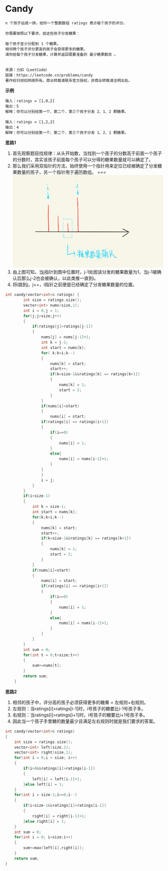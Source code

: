 #   Candy
```
n 个孩子站成一排。给你一个整数数组 ratings 表示每个孩子的评分。

你需要按照以下要求，给这些孩子分发糖果：

每个孩子至少分配到 1 个糖果。
相邻两个孩子评分更高的孩子会获得更多的糖果。
请你给每个孩子分发糖果，计算并返回需要准备的 最少糖果数目 。

 
来源：力扣（LeetCode）
链接：https://leetcode.cn/problems/candy
著作权归领扣网络所有。商业转载请联系官方授权，非商业转载请注明出处。
```
**示例**
```
输入：ratings = [1,0,2]
输出：5
解释：你可以分别给第一个、第二个、第三个孩子分发 2、1、2 颗糖果。

输入：ratings = [1,2,2]
输出：4
解释：你可以分别给第一个、第二个、第三个孩子分发 1、2、1 颗糖果。
```
**思路1**
1. 首先观察题目找规律：从头开始数，当找到一个孩子的分数高于前面一个孩子的分数时，其实该孩子前面每个孩子可以分得的糖果数量就可以确定了。
2. 那么我们采用双指针的方法，始终使用一个指针用来定位已经被确定了分发糖果数量的孩子，另一个指针用于遍历数组。
===
![](./../image/leetcode135.png)
3. 由上图可知，当j指针到图中位置时，j-1处因该分发的糖果数量为1，当j-1被确认后那么j-2也会被确认，以此类推一直到i。
4. 将i跳到j，j++，i指针之前便是已经确定了分发糖果数量的位置。
```cpp
int candy(vector<int>& ratings) {
        int size = ratings.size();
        vector<int> nums(size,1);
        int i = 0,j = 1;
        for(j;j<size;j++)
        {
            if(ratings[j]>ratings[j-1])
            {
                nums[j] = nums[j-1]+1;
                int k = j-1;
                int start = nums[k];
                for( k;k>i;k--)
                {
                    nums[k] = start;
                    start++;
                    if(k<size-1&&ratings[k] == ratings[k+1])
                    {
                        nums[k] = 1;
                        start = 2;
                    }
                }
                if(nums[i]<start)
                {
                    nums[i] = start;
                if(ratings[i] == ratings[i+1])
                {
                    if(i==0)
                    {
                        nums[i] = 1;
                    }
                    else{
                        nums[i] = nums[i-1]+1;
                    }
                }
                }
                i = j;
            }
        }
        if(i<size-1)
        {
            int k = size-1;
            int start = nums[k];
            for(k;k>i;k--)
            {
                nums[k] = start;
                start++;
                if(k<size-1&&ratings[k] == ratings[k+1])
                {
                    nums[k] = 1;
                    start = 2;
                }
            }
            if(nums[i]<start)
            {
                nums[i] = start;
                if(ratings[i] == ratings[i+1])
                {
                    if(i==0)
                    {
                        nums[i] = 1;
                    }
                    else{
                        nums[i] = nums[i-1]+1;
                    }
                }
            }
        }
        int sum = 0;
        for(int t = 0;t<size;t++)
        {
            sum+=nums[t];
        }
        return sum;
    }
   ```
**思路2**
1. 相邻的孩子中，评分高的孩子必须获得更多的糖果 = 左规则+右规则。
2. 左规则：当ratings[i]>ratings[i-1]时，i号孩子的糖要比i-1号孩子多。
3. 右规则：当ratings[i]>ratings[i+1]时，i号孩子的糖要比i+1号孩子多。
4. 因此当一个孩子手里糖的数量最少且满足左右规则时就是我们要求的答案。
```cpp
int candy(vector<int>& ratings)
{
    int size = ratings.size();
    vector<int> left(size,1);
    vector<int> right(size,1);
    for(int i = 0;i < size; i++)
    {
        if(i>0&&ratings[i]>ratings[i-1])
        {
            left[i] = left[i-1]+1;
        }else left[i] = 1;
    }
    for(int i = size-1;i>=0;i--)
    {
        if(i<size-1&&ratings[i]>ratings[i-1])
        {
            right[i] = right[i-1]+1;
        }else right[i] = 1;
    }
    int sum = 0;
    for(int i = 0; i<size;i++)
    {
        sum+=max(left[i],right[i]);
    }
    return sum;
}

```